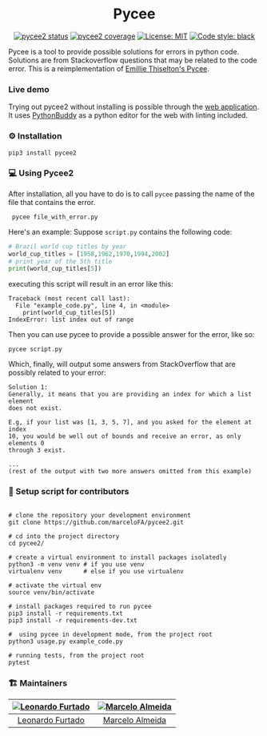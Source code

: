 <h1 align="center">Pycee</h1>

<p align="center">
  <a href="https://github.com/marceloFA/pycee2/actions"><img alt="pycee2 status" src="https://github.com/marceloFA/pycee2/workflows/Test%20pycee2/badge.svg?branch=master"></a>
  <a href="https://codecov.io/gh/marceloFA/pycee2"><img alt="pycee2 coverage" src="https://codecov.io/gh/marceloFA/pycee2/branch/master/graph/badge.svg?token=MQI078A12M"></a>
  <a href="https://opensource.org/licenses/MIT"><img alt="License: MIT" src="https://img.shields.io/badge/License-MIT-yellow.svg"></a>
  <a href="https://github.com/psf/black"><img alt="Code style: black" src="https://img.shields.io/badge/code%20style-black-000000.svg"></a>
</p>

Pycee is a tool to provide possible solutions for errors in python code.
Solutions are from Stackoverflow questions that may be related to the code error.
This is a reimplementation of [Emillie Thiselton's Pycee](https://github.com/EmillieT/Pycee).

### Live demo
Trying out pycee2 without installing is possible through the [web application](https://pycee.herokuapp.com).
It uses [PythonBuddy](https://github.com/marceloFA/PythonBuddy) as a python editor for the web with linting included.

### :gear: Installation

```console
pip3 install pycee2
```

### :computer: Using Pycee2

After installation, all you have to do is to call ``pycee`` passing the name of the file that contains the error.

```console
 pycee file_with_error.py
 ```

Here's an example:
Suppose ``script.py`` contains the following code:
```python
# Brazil world cup titles by year
world_cup_titles = [1958,1962,1970,1994,2002]
# print year of the 5th title
print(world_cup_titles[5])
```
executing this script will result in an error like this:
```console
Traceback (most recent call last):
  File "example_code.py", line 4, in <module>
    print(world_cup_titles[5])
IndexError: list index out of range
```
Then you can use pycee to provide a possible answer for the error, like so:
```console
pycee script.py
```
Which, finally, will output some answers from StackOverflow that are possibly related to your error:
```console
Solution 1:
Generally, it means that you are providing an index for which a list element
does not exist.

E.g, if your list was [1, 3, 5, 7], and you asked for the element at index
10, you would be well out of bounds and receive an error, as only elements 0
through 3 exist.

...
(rest of the output with two more answers omitted from this example)
```

### :construction_worker: Setup script for contributors

```console

# clone the repository your development environment
git clone https://github.com/marceloFA/pycee2.git

# cd into the project directory
cd pycee2/

# create a virtual environment to install packages isolatedly
python3 -m venv venv # if you use venv
virtualenv venv      # else if you use virtualenv

# activate the virtual env
source venv/bin/activate

# install packages required to run pycee
pip3 install -r requirements.txt 
pip3 install -r requirements-dev.txt

#  using pycee in development mode, from the project root
python3 usage.py example_code.py

# running tests, from the project root
pytest
```

### :building_construction: Maintainers

| [![Leonardo Furtado](https://github.com/LeonardoFurtado.png?size=100)](https://twitter.com/furtleo) | [![Marcelo Almeida](https://github.com/marceloFA.png?size=100)](https://github.com/marceloFA) |
| :-----------------------------------------------------------------------------------------------: | :-----------------------------------------------------------------------------------------------: |
|          [Leonardo Furtado](https://github.com/LeonardoFurtado)                                           |          [Marcelo Almeida](https://github.com/marceloFA)      
